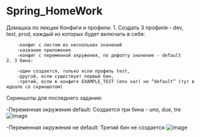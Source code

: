 # Spring_HomeWork

Домашка по лекции Конфиги и профили:
    1. Создать 3 профиля - dev, test, prod, каждый из которых будет включать в себя:
    
        -конфиг с листом из нескольких значений
        -название приложения
        -конфиг с переменной окружения, по дефолту значение - default
    2. 3 бина: 
    
        -один создается, только если профиль test, 
        -другой, если существует первый бин, 
        -третий, если в конфиге EXAMPLE_TEST (env var) не “default” (тут в идеале со скриншотом)

Скриншоты для последнего задания:

  -Переменная окружения default: 
    Создается три бина - uno, due, tre
  ![image](https://user-images.githubusercontent.com/102159807/234368215-dc1866c3-5654-41b8-b59c-2b5ff9a95092.png)
  
  
  -Переменная окружения не default: 
    Третий бин не создается
  ![image](https://user-images.githubusercontent.com/102159807/234368116-a4e9efd7-5e4f-4296-a779-f442734d1420.png)

